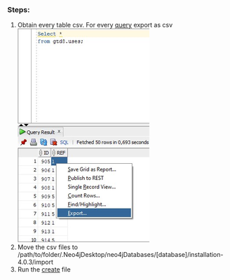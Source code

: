 ### Steps:

1. Obtain every table csv. For every [query](select.sql) export as csv <br>
   ![Image](./image1.jpg)
2. Move the csv files to /path/to/folder/.Neo4jDesktop/neo4jDatabases/[database]/installation-4.0.3/import
3. Run the [create](./create.cypher) file
